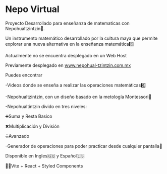 # Nepo Virtual

Proyecto Desarrollado para enseñanza de matematicas con Nepohualtzintzin🧮.

Un instrumento matemático desarrollado por la cultura maya que permite explorar una nueva alternativa en la enseñanza matemática0️⃣

Actualmente no se encuentra desplegado en un Web Host

Previamente desplegado en www.nepohual-tzintzin.com.mx

Puedes encontrar

-Videos donde se enseña a realizar las operaciones matemáticas0️⃣

-Nepohualtzintzin, con un diseño basado en la metología Montessori🧮

-Nepohualtintzin divido en tres niveles:

  ➕Suma y Resta Basico
  
  ✖Multiplicación y División
  
  ➗Avanzado
  

-Generador de operaciones para poder practicar desde cualquier pantalla📱

Disponible en Ingles🇬🇧 y Español🇪🇸

👨‍💻Vite + React + Styled Components
